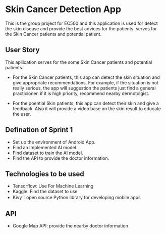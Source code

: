 # Skin Cancer Detection App
This is the group project for EC500 and this application is used for detect the skin disease and provide the best advices for the patients. serves for the Skin Cancer patients and potential patient.

## User Story
This apllication serves for the some Skin Cancer patients and potential patients.
- For the Skin Cancer patients, this app can detect the skin situation and give appropriate recommendations. For example, if the situation is not really serious, the app will suggestion the patients just find a general practicioner. if it is high priority, recommend nearby dermotolgist.

- For the poential Skin patients, this app can detect their skin and give a feedback. Also it will provide a video base on the skin result to educate the user.

## Defination of Sprint 1
- Set up the environment of Android App.
- Find an Implemented AI model.
- Find dataset to train the AI model.
- Find the API to provide the doctor information.

## Technologies to be used
- Tensorflow: Use For Machine Learning 
- Kaggle: Find the dataset to use
- Kivy：open source Python library for developing mobile apps

## API
- Google Map API: provide the nearby doctor information
